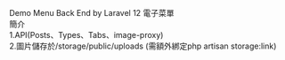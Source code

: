 Demo Menu Back End by Laravel 12
電子菜單  
簡介  
1.API(Posts、Types、Tabs、image-proxy)  
2.圖片儲存於/storage/public/uploads (需額外綁定php artisan storage:link)
